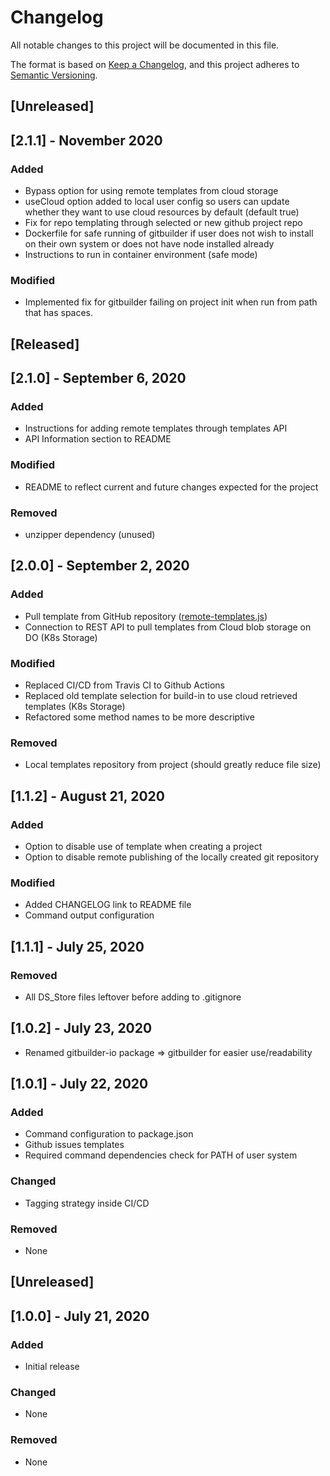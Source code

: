 # Changelog

All notable changes to this project will be documented in this file.

The format is based on [Keep a Changelog](https://keepachangelog.com/en/1.0.0/),
and this project adheres to [Semantic Versioning](https://semver.org/spec/v2.0.0.html).

## [Unreleased]

## [2.1.1] - November 2020

### Added

- Bypass option for using remote templates from cloud storage
- useCloud option added to local user config so users can update whether they want to use cloud resources by default (default true)
- Fix for repo templating through selected or new github project repo
- Dockerfile for safe running of gitbuilder if user does not wish to install on their own system or does not have node installed already
- Instructions to run in container environment (safe mode)

### Modified

- Implemented fix for gitbuilder failing on project init when run from path that has spaces.

## [Released]

## [2.1.0] - September 6, 2020

### Added

- Instructions for adding remote templates through templates API
- API Information section to README

### Modified

- README to reflect current and future changes expected for the project

### Removed

- unzipper dependency (unused)

## [2.0.0] - September 2, 2020

### Added

- Pull template from GitHub repository ([remote-templates.js](/lib/remote-templates.js))
- Connection to REST API to pull templates from Cloud blob storage on DO (K8s Storage)

### Modified

- Replaced CI/CD from Travis CI to Github Actions
- Replaced old template selection for build-in to use cloud retrieved templates (K8s Storage)
- Refactored some method names to be more descriptive

### Removed

- Local templates repository from project (should greatly reduce file size)

## [1.1.2] - August 21, 2020

### Added

- Option to disable use of template when creating a project
- Option to disable remote publishing of the locally created git repository

### Modified

- Added CHANGELOG link to README file
- Command output configuration

## [1.1.1] - July 25, 2020

### Removed

- All DS_Store files leftover before adding to .gitignore

## [1.0.2] - July 23, 2020

- Renamed gitbuilder-io package => gitbuilder for easier use/readability

## [1.0.1] - July 22, 2020

### Added

- Command configuration to package.json
- Github issues templates
- Required command dependencies check for PATH of user system

### Changed

- Tagging strategy inside CI/CD

### Removed

- None

## [Unreleased]

## [1.0.0] - July 21, 2020

### Added

- Initial release

### Changed

- None

### Removed

- None